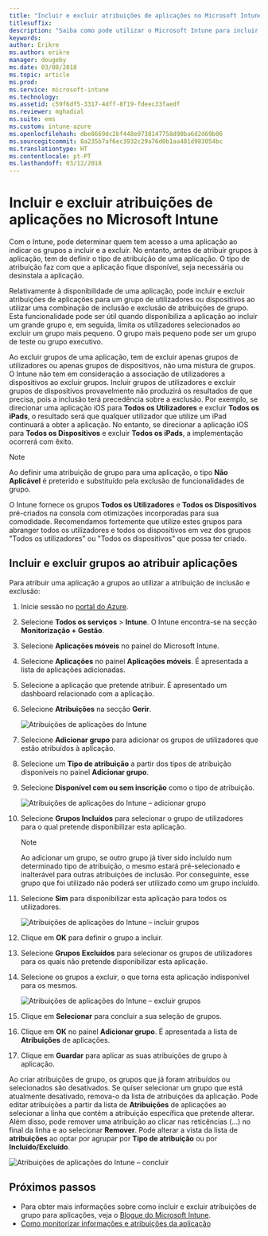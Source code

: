 ```yaml
---
title: "Incluir e excluir atribuições de aplicações no Microsoft Intune"
titlesuffix: 
description: "Saiba como pode utilizar o Microsoft Intune para incluir e excluir atribuições de aplicações."
keywords: 
author: Erikre
ms.author: erikre
manager: dougeby
ms.date: 03/08/2018
ms.topic: article
ms.prod: 
ms.service: microsoft-intune
ms.technology: 
ms.assetid: c59f6df5-3317-4dff-8f19-fdeec33faedf
ms.reviewer: mghadial
ms.suite: ems
ms.custom: intune-azure
ms.openlocfilehash: dbe8669dc2bf448e0738147758d90ba6d2d69b06
ms.sourcegitcommit: 8a235b7af6ec3932c29a76d0b1aa481d983054bc
ms.translationtype: HT
ms.contentlocale: pt-PT
ms.lasthandoff: 03/12/2018
---
```

# <a name="include-and-exclude-app-assignments-in-microsoft-intune"></a>Incluir e excluir atribuições de aplicações no Microsoft Intune

Com o Intune, pode determinar quem tem acesso a uma aplicação ao indicar os grupos a incluir e a excluir. No entanto, antes de atribuir grupos à aplicação, tem de definir o tipo de atribuição de uma aplicação. O tipo de atribuição faz com que a aplicação fique disponível, seja necessária ou desinstala a aplicação. 

Relativamente à disponibilidade de uma aplicação, pode incluir e excluir atribuições de aplicações para um grupo de utilizadores ou dispositivos ao utilizar uma combinação de inclusão e exclusão de atribuições de grupo. Esta funcionalidade pode ser útil quando disponibiliza a aplicação ao incluir um grande grupo e, em seguida, limita os utilizadores selecionados ao excluir um grupo mais pequeno. O grupo mais pequeno pode ser um grupo de teste ou grupo executivo. 

Ao excluir grupos de uma aplicação, tem de excluir apenas grupos de utilizadores ou apenas grupos de dispositivos, não uma mistura de grupos. O Intune não tem em consideração a associação de utilizadores a dispositivos ao excluir grupos. Incluir grupos de utilizadores e excluir grupos de dispositivos provavelmente não produzirá os resultados de que precisa, pois a inclusão terá precedência sobre a exclusão. Por exemplo, se direcionar uma aplicação iOS para **Todos os Utilizadores** e excluir **Todos os iPads**, o resultado será que qualquer utilizador que utilize um iPad continuará a obter a aplicação. No entanto, se direcionar a aplicação iOS para **Todos os Dispositivos** e excluir **Todos os iPads**, a implementação ocorrerá com êxito.  

>[!NOTE]
>Ao definir uma atribuição de grupo para uma aplicação, o tipo **Não Aplicável** é preterido e substituído pela exclusão de funcionalidades de grupo. 
>
>O Intune fornece os grupos **Todos os Utilizadores** e **Todos os Dispositivos** pré-criados na consola com otimizações incorporadas para sua comodidade. Recomendamos fortemente que utilize estes grupos para abranger todos os utilizadores e todos os dispositivos em vez dos grupos "Todos os utilizadores" ou "Todos os dispositivos" que possa ter criado.  

## <a name="including-and-excluding-groups-when-assigning-apps"></a>Incluir e excluir grupos ao atribuir aplicações 
Para atribuir uma aplicação a grupos ao utilizar a atribuição de inclusão e exclusão:
1. Inicie sessão no [portal do Azure](https://portal.azure.com).
2. Selecione **Todos os serviços** > **Intune**. O Intune encontra-se na secção **Monitorização + Gestão**.
3. Selecione **Aplicações móveis** no painel do Microsoft Intune.
4. Selecione **Aplicações** no painel **Aplicações móveis**. É apresentada a lista de aplicações adicionadas.
5. Selecione a aplicação que pretende atribuir. É apresentado um dashboard relacionado com a aplicação. 
6. Selecione **Atribuições** na secção **Gerir**. 

    ![Atribuições de aplicações do Intune](./media/apps-inc-exl-01.png)
7. Selecione **Adicionar grupo** para adicionar os grupos de utilizadores que estão atribuídos à aplicação. 
8. Selecione um **Tipo de atribuição** a partir dos tipos de atribuição disponíveis no painel **Adicionar grupo**.
9. Selecione **Disponível com ou sem inscrição** como o tipo de atribuição.

    ![Atribuições de aplicações do Intune – adicionar grupo](./media/apps-inc-exl-02.png)
10. Selecione **Grupos Incluídos** para selecionar o grupo de utilizadores para o qual pretende disponibilizar esta aplicação.

    >[!NOTE]
    >Ao adicionar um grupo, se outro grupo já tiver sido incluído num determinado tipo de atribuição, o mesmo estará pré-selecionado e inalterável para outras atribuições de inclusão. Por conseguinte, esse grupo que foi utilizado não poderá ser utilizado como um grupo incluído.

11. Selecione **Sim** para disponibilizar esta aplicação para todos os utilizadores.

    ![Atribuições de aplicações do Intune – incluir grupos](./media/apps-inc-exl-03.png)
12. Clique em **OK** para definir o grupo a incluir.
13. Selecione **Grupos Excluídos** para selecionar os grupos de utilizadores para os quais não pretende disponibilizar esta aplicação. 
14. Selecione os grupos a excluir, o que torna esta aplicação indisponível para os mesmos.

    ![Atribuições de aplicações do Intune – excluir grupos](./media/apps-inc-exl-04.png)
15. Clique em **Selecionar** para concluir a sua seleção de grupos.
16. Clique em **OK** no painel **Adicionar grupo**. É apresentada a lista de **Atribuições** de aplicações.
17. Clique em **Guardar** para aplicar as suas atribuições de grupo à aplicação.

Ao criar atribuições de grupo, os grupos que já foram atribuídos ou selecionados são desativados. Se quiser selecionar um grupo que está atualmente desativado, remova-o da lista de atribuições da aplicação. Pode editar atribuições a partir da lista de **Atribuições** de aplicações ao selecionar a linha que contém a atribuição específica que pretende alterar. Além disso, pode remover uma atribuição ao clicar nas reticências (...) no final da linha e ao selecionar **Remover**. Pode alterar a vista da lista de **atribuições** ao optar por agrupar por **Tipo de atribuição** ou por **Incluído/Excluído**.

![Atribuições de aplicações do Intune – concluir](./media/apps-inc-exl-05.png)

## <a name="next-steps"></a>Próximos passos

- Para obter mais informações sobre como incluir e excluir atribuições de grupo para aplicações, veja o [Blogue do Microsoft Intune](https://aka.ms/new_app_assignment_process).
- [Como monitorizar informações e atribuições da aplicação](apps-monitor.md)